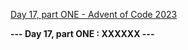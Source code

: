 [Day 17, part ONE - Advent of Code 2023](https://adventofcode.com/2023/day/17)

**--- Day 17, part ONE : XXXXXX ---**

